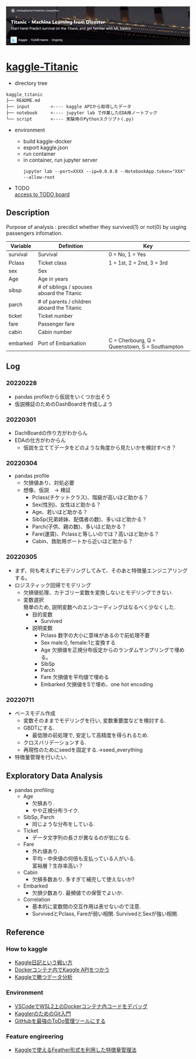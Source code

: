 ![comp](./titanic.png)
# [kaggle-Titanic](https://www.kaggle.com/c/titanic/overview)
- directory tree
```
kaggle_titanic
├── README.md
├── input        <---- kaggle APIから取得したデータ
├── notebook     <---- jupyter lab で作業したEDA用ノートブック
└── script       <---- 実験用のPythonスクリプト(.py)
```


- environment
    - build kaggle-docker
    - export kaggle.json
    - run container 
    - in container, run jupyter server
        ```
        jupyter lab --port=XXXX --ip=0.0.0.0 --NotebookApp.token="XXX" --allow-root
        ```

- TODO  
[access to TODO board](https://github.com/clearwaterkzk/kaggle_titanic/projects/1)


## Description
Purpose of analysis : precdict whether they survived(1) or not(0) by usging passengers infomation.

|Variable|Definition|Key|
|--------|----------|---|
|survival|Survival|0 = No, 1 = Yes|
|Pclass|Ticket class|1 = 1st, 2 = 2nd, 3 = 3rd
|sex|Sex|
|Age|Age in years|
|sibsp|# of siblings / spouses aboard the Titanic|
|parch|# of parents / children aboard the Titanic|
|ticket|Ticket number|
|fare|Passenger fare|
|cabin|Cabin number|
|embarked|Port of Embarkation|C = Cherbourg, Q = Queenstown, S = Southampton


## Log
### 20220228
 - pandas profileから仮説をいくつか出そう
 - 仮説検証のためのDashBoardを作成しよう

### 20220301
 - DachBoardの作り方がわからん
 - EDAの仕方がわからん
     - 仮説を立ててデータをどのような角度から見たいかを検討すべき？

### 20220304
 - pandas profile
     - 欠損値あり、対処必要
     - 想像、仮説　-> 検証
         - Pclass(チケットクラス)、階級が高いほど助かる？
         - Sex(性別)、女性ほど助かる？
         - Age、若いほど助かる？
         - SibSp(兄弟姉妹、配偶者の数)、多いほど助かる？
         - Parch(子供、親の数)、多いほど助かる？
         - Fare(運賃)、Pclassと等しいのでは？高いほど助かる？
         - Cabin、救助用ボートから近いほど助かる？

### 20220305
 - まず、何も考えずにモデリングしてみて、そのあと特徴量エンジニアリングする。
 - ロジスティック回帰でモデリング
     - 欠損値処理、カテゴリー変数を変換しないとモデリングできない.
     - 変数選択  
       簡単のため, 説明変数へのエンコーディングはなるべく少なくした.
         - 目的変数
             - Survived
         - 説明変数
             - Pclass 数字の大小に意味があるので前処理不要
             - Sex male:0, female:1と変換する
             - Age 欠損値を正規分布仮定からのランダムサンプリングで埋める。
             - SibSp
             - Parch
             - Fare 欠損値を平均値で埋める
             - Embarked 欠損値をSで埋め、one hot encoding
           
### 20220711
 - ベースモデル作成
    - 変数そのままでモデリングを行い, 変数重要度などを検討する.
    - GBDTにする.
        - 最低限の前処理で, 安定して高精度を得られるため.
    - クロスバリデーションする.
    - 再現性のためにseedを固定する.->seed_everything
 - 特徴量管理を行いたい.



## Exploratory Data Analysis
 - pandas profiling
    - Age
        - 欠損あり.
        - やや正規分布ライク.
    - SibSp, Parch
        - 同じような分布をしている.
    - Ticket
        - データ文字列の長さが異なるのが気になる.
    - Fare
        - 外れ値あり.
        - 平均・中央値の何倍も支払っている人がいる.  
          富裕層？生存率高い？
    - Cabin
        - 欠損多数あり. 多すぎて補完して使えないか?
    - Embarked 
        - 欠損少数あり. 最頻値での保管でよいか.
    - Correlation
        - 基本的に変数間の交互作用は表せないので注意.
        - SurvivedとPclass, Fareが弱い相関. SurvivedとSexが強い相関.


## Reference
### How to kaggle
 - [Kaggle日記という戦い方](https://zenn.dev/fkubota/articles/3d8afb0e919b555ef068)
 - [Dockerコンテナ内でKaggle APIをつかう](https://qiita.com/komiya_____/items/88f08e1b7348d3a4cd5e)
- [Kaggleで勝つデータ分析](https://www.amazon.co.jp/Kaggle%E3%81%A7%E5%8B%9D%E3%81%A4%E3%83%87%E3%83%BC%E3%82%BF%E5%88%86%E6%9E%90%E3%81%AE%E6%8A%80%E8%A1%93-%E9%96%80%E8%84%87-%E5%A4%A7%E8%BC%94-ebook/dp/B07YTDBC3Z)

### Environment
 - [VSCodeでWSL2上のDockerコンテナ内コードをデバッグ](https://qiita.com/c60evaporator/items/fd019f5ac6eb4d612cd4)
 - [KagglerのためのGit入門](https://yutori-datascience.hatenablog.com/entry/2017/07/25/163702)
 - [GitHubを最強のToDo管理ツールにする](https://qiita.com/o_ob/items/fd45fba2a9af0ce963c3)

 ### Feature engireering
 - [Kaggleで使えるFeather形式を利用した特徴量管理法](https://amalog.hateblo.jp/entry/kaggle-feature-management)
